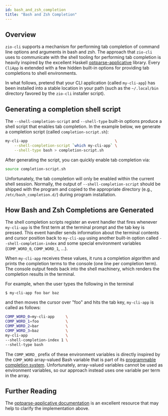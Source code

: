 ```yaml
---
id: bash_and_zsh_completion
title: "Bash and Zsh Completion"
---
```


## Overview
`zio-cli` supports a mechanism for performing tab completion of command line
options and arguments in bash and zsh. The approach that `zio-cli` uses to
communicate with the shell tooling for performing tab completion is heavily
inspired by the excellent Haskell
[optparse-applicative](https://github.com/pcapriotti/optparse-applicative#bash-zsh-and-fish-completions)
library. Every `CliApp` is extended with a few hidden built-in options for
providing tab completions to shell environments.

In what follows, pretend that your CLI application (called `my-cli-app`) has been
installed into a stable location in your path (such as the `~/.local/bin`
directory favored by the `zio-cli` installer script).

## Generating a completion shell script
The `--shell-completion-script` and `--shell-type` built-in options produce a
shell script that enables tab completion. In the example below, we generate a
completion script (called `completion-script.sh`):
```bash
my-cli-app                                       \
    --shell-completion-script `which my-cli-app` \
    --shell-type bash > completion-script.sh
```
After generating the script, you can quickly enable tab completion via:
```bash
source completion-script.sh
```
Unfortunately, the tab completion will only be enabled within the current shell
session. Normally, the output of `--shell-completion-script` should be shipped
with the program and copied to the appropriate directory (e.g.,
`/etc/bash_completion.d/`) during program installation.

## How Bash and Zsh Completions are Generated
The shell completion scripts register an event handler that fires whenever
`my-cli-app` is the first term at the terminal prompt and the tab key is
pressed. This event handler sends information about the terminal contents and
cursor position back to `my-cli-app` using another built-in option called
`--shell-completion-index` and some special environment variables
(`COMP_WORD_0`, `COMP_WORD_1`, ...).

When `my-cli-app` receives these values, it runs a completion algorithm and
prints the completion terms to the console (one line per completion term). The
console output feeds back into the shell machinery, which renders the completion
results in the terminal.

For example, when the user types the following in the terminal
```
$ my-cli-app foo bar baz
```
and then moves the cursor over "foo" and hits the tab key, `my-cli-app` is called
as follows:
```bash
COMP_WORD_0=my-cli-app     \
COMP_WORD_1=foo            \
COMP_WORD_2=bar            \
COMP_WORD_3=baz            \
my-cli-app                 \
--shell-completion-index 1 \
--shell-type bash
```

The `COMP_WORD_` prefix of these environment variables is directly inspired by
the `COMP_WORD` array-valued Bash variable that is part of its
[programmable completion system](https://www.gnu.org/software/bash/manual/html_node/Programmable-Completion.html).
Unfortunately, array-valued variables cannot be used as environment variables,
so our approach instead uses one variable per term in the array.

## Further Reading
The [optparse-applicative documentation](https://github.com/pcapriotti/optparse-applicative#bash-zsh-and-fish-completions)
is an excellent resource that may help to clarify the implementation above.
